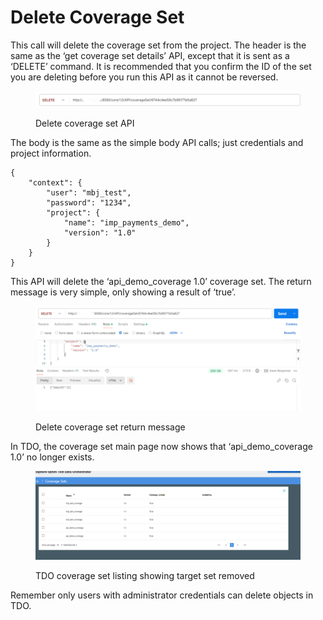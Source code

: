 # Delete Coverage Set

This call will delete the coverage set from the project.  The header is the same as the ‘get coverage set details’ API, except that it is sent as a ‘DELETE’ command.  It is recommended that you confirm the ID of the set you are deleting before you run this API as it cannot be reversed.

&#x20;

<figure><img src="../../../../../.gitbook/assets/image (76).png" alt=""><figcaption><p>Delete coverage set API </p></figcaption></figure>

&#x20;The body is the same as the simple body API calls; just credentials and project information.

&#x20;

```
{
    "context": {
        "user": "mbj_test",
        "password": "1234",
        "project": {
            "name": "imp_payments_demo",
            "version": "1.0"
        }
    }
}
```

&#x20;

This API will delete the ‘api\_demo\_coverage 1.0’ coverage set.  The return message is very simple, only showing a result of ‘true’.

&#x20;&#x20;

<figure><img src="../../../../../.gitbook/assets/image (77).png" alt=""><figcaption><p>Delete coverage set return message</p></figcaption></figure>

&#x20;

In TDO, the coverage set main page now shows that ‘api\_demo\_coverage 1.0’ no longer exists.

&#x20;

<figure><img src="../../../../../.gitbook/assets/image (78).png" alt=""><figcaption><p>TDO coverage set listing showing target set removed</p></figcaption></figure>

Remember only users with administrator credentials can delete objects in TDO.
